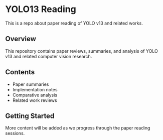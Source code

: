 # YOLO13 Reading

This is a repo about paper reading of YOLO v13 and related works.

## Overview

This repository contains paper reviews, summaries, and analysis of YOLO v13 and related computer vision research.

## Contents

- Paper summaries
- Implementation notes
- Comparative analysis
- Related work reviews

## Getting Started

More content will be added as we progress through the paper reading sessions.